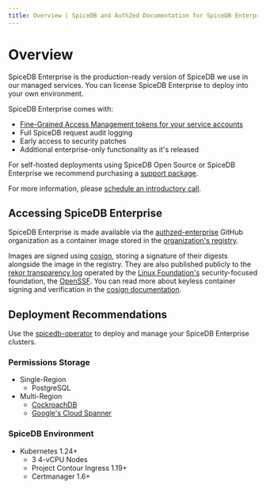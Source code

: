 ```yaml
---
title: Overview | SpiceDB and AuthZed Documentation for SpiceDB Enterprise
---
```


# Overview

SpiceDB Enterprise is the production-ready version of SpiceDB we use in our managed services.
You can license SpiceDB Enterprise to deploy into your own environment.

SpiceDB Enterprise comes with:

* [Fine-Grained Access Management tokens for your service accounts](/spicedb-enterprise/fgam)
* Full SpiceDB request audit logging
* Early access to security patches
* Additional enterprise-only functionality as it's released

For self-hosted deployments using SpiceDB Open Source or SpiceDB Enterprise we recommend purchasing a [support package](https://authzed.com/products/spicedb-sla-support).

For more information, please [schedule an introductory call](https://authzed.com/call/?utm_source=docs).

## Accessing SpiceDB Enterprise

SpiceDB Enterprise is made available via the [authzed-enterprise] GitHub organization as a container image stored in the [organization's registry].

[authzed-enterprise]: https://github.com/authzed-enterprise
[organization's registry]: https://github.com/orgs/authzed-enterprise/packages

Images are signed using [cosign], storing a signature of their digests alongside the image in the registry.
They are also published publicly to the [rekor transparency log] operated by the [Linux Foundation's] security-focused foundation, the [OpenSSF].
You can read more about keyless container signing and verification in the [cosign documentation].

[cosign]: https://github.com/sigstore/cosign
[rekor transparency log]: https://rekor.sigstore.dev
[linux foundation's]: https://www.linuxfoundation.org
[openssf]: https://openssf.org
[cosign documentation]: https://github.com/sigstore/cosign/blob/main/KEYLESS.md

## Deployment Recommendations

Use the <a href="https://github.com/authzed/spicedb-operator" target="_blank">spicedb-operator</a> to deploy and manage your SpiceDB Enterprise clusters.

### Permissions Storage

* Single-Region
  * PostgreSQL
* Multi-Region
  * <a href="https://www.cockroachlabs.com/product/" target="_blank">CockroachDB</a>
  * <a href="https://cloud.google.com/spanner" target="_blank">Google's Cloud Spanner</a>

### SpiceDB Environment

* Kubernetes 1.24+
  * 3 4-vCPU Nodes
  * Project Contour Ingress 1.19+
  * Certmanager 1.6+
